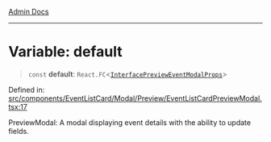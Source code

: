 [Admin Docs](/)

***

# Variable: default

> `const` **default**: `React.FC`\<[`InterfacePreviewEventModalProps`](../../../../../../types/Event/interface/interfaces/InterfacePreviewEventModalProps.md)\>

Defined in: [src/components/EventListCard/Modal/Preview/EventListCardPreviewModal.tsx:17](https://github.com/PalisadoesFoundation/talawa-admin/blob/main/src/components/EventListCard/Modal/Preview/EventListCardPreviewModal.tsx#L17)

PreviewModal: A modal displaying event details with the ability to update fields.

